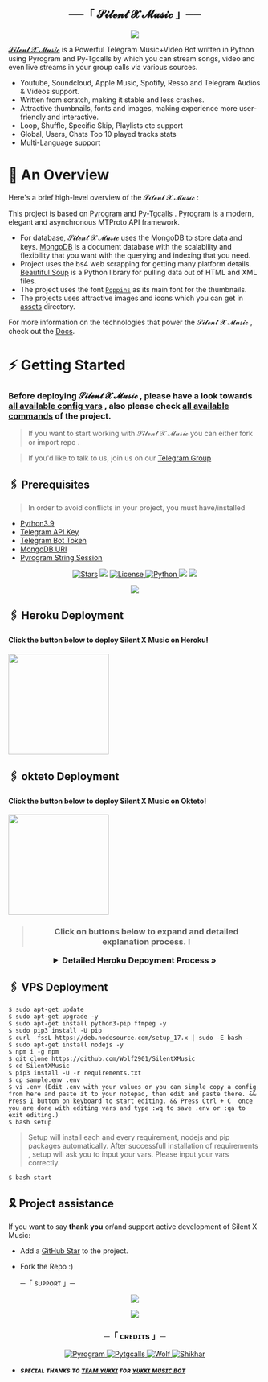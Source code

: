 <h2 align="center">
    ──「 𝓢𝓲𝓵𝓮𝓷𝓽 𝓧 𝓜𝓾𝓼𝓲𝓬   」──
</h2>

<p align="center">
  <img src="https://te.legra.ph/file/f690fa8d7c3251b32e51e.jpg">
</p>

[𝓢𝓲𝓵𝓮𝓷𝓽 𝓧 𝓜𝓾𝓼𝓲𝓬](https://github.com/Wolf2901/SilentXMusic) is a Powerful Telegram Music+Video Bot written in Python using Pyrogram and Py-Tgcalls by which you can stream songs, video and even live streams in your group calls via various sources.

* Youtube, Soundcloud, Apple Music, Spotify, Resso and Telegram Audios & Videos support.
* Written from scratch, making it stable and less crashes.
* Attractive thumbnails, fonts and images,  making experience more user-friendly and interactive.
* Loop, Shuffle, Specific Skip, Playlists etc support
* Global, Users, Chats Top 10 played tracks stats
* Multi-Language support

# 🔗 An Overview

Here's a brief high-level overview of the 𝓢𝓲𝓵𝓮𝓷𝓽 𝓧 𝓜𝓾𝓼𝓲𝓬 :

This project is based on [Pyrogram](https://github.com/pyrogram) and [Py-Tgcalls](https://github.com/pytgcalls/pytgcalls) . Pyrogram is a modern, elegant and asynchronous MTProto API framework.

* For database, 𝓢𝓲𝓵𝓮𝓷𝓽 𝓧 𝓜𝓾𝓼𝓲𝓬  uses the MongoDB to store data and keys. [MongoDB](https://www.mongodb.com/) is a document database with the scalability and flexibility that you want with the querying and indexing that you need.
* Project uses the bs4 web scrapping for getting many platform details. [Beautiful Soup](https://www.crummy.com/software/BeautifulSoup/bs4/doc/) is a Python library for pulling data out of HTML and XML files.
* The project uses the font [`Poppins`](../assets/font.ttf) as its main font for the thumbnails.
* The projects uses attractive images and icons which you can get in [assets](../assets/) directory.

For more information on the technologies that power the 𝓢𝓲𝓵𝓮𝓷𝓽 𝓧 𝓜𝓾𝓼𝓲𝓬 , check out the [Docs](https://notreallyshikhar.gitbook.io/yukkimusicbot/).



# ⚡️ Getting Started

### Before deploying 𝓢𝓲𝓵𝓮𝓷𝓽 𝓧 𝓜𝓾𝓼𝓲𝓬  , please have a look towards [all available config vars](../config/README.md) , also please check [all available commands](../strings/command.yml) of the project.

> If you want to start working with 𝓢𝓲𝓵𝓮𝓷𝓽 𝓧 𝓜𝓾𝓼𝓲𝓬  you can either fork or import repo .

> If you'd like to talk to us, join us on our [Telegram Group](https://telegram.me/Total_masti)


## 🖇 Prerequisites

> In order to avoid conflicts in your project, you must have/installed

- [Python3.9](https://www.python.org/downloads/release/python-390/)
- [Telegram API Key](https://docs.pyrogram.org/intro/setup#api-keys)
- [Telegram Bot Token](https://t.me/botfather)
- [MongoDB URI](https://telegra.ph/How-To-get-Mongodb-URI-04-06)
- [Pyrogram String Session](https://notreallyshikhar.gitbook.io/yukkimusicbot/deployment/string-session)


<p align="center">
<a href="https://github.com/Wolf2901/SilentXMusic/stargazers"><img src="https://img.shields.io/github/stars/Wolf2901/SilentXMusic?color=black&logo=github&logoColor=black&style=for-the-badge" alt="Stars" /></a>
<a href="https://github.com/Wolf2901/SilentXMusic/network/members"> <img src="https://img.shields.io/github/forks/Wolf2901/SilentXMusic?color=black&logo=github&logoColor=black&style=for-the-badge" /></a>
<a href="https://github.com/Wolf2901/SilentXMusic/blob/master/LICENSE"> <img src="https://img.shields.io/badge/License-GNUv3.0-blueviolet?style=for-the-badge" alt="License" /> </a>
<a href="https://www.python.org/"> <img src="https://img.shields.io/badge/Written%20in-Python-orange?style=for-the-badge&logo=python" alt="Python" /> </a>
<a href="https://pypi.org/project/Pyrogram/"> <img src="https://img.shields.io/pypi/v/pyrogram?color=yellow&label=pyrogram&logo=python&logoColor=green&style=for-the-badge" /></a>
<a href="https://github.com/Wolf2901/SilentXMusic/commits/Wolf2901"> <img src="https://img.shields.io/github/last-commit/Wolf2901/SilentXMusic?color=blue&logo=github&logoColor=green&style=for-the-badge" /></a>
</p>

<p align="center">
  <img src="https://te.legra.ph/file/b71c196cb9109886c7548.jpg">
</p>


## 🖇 Heroku Deployment

<h4>Click the button below to deploy Silent X Music on Heroku!</h4>    
<a href="https://dashboard.heroku.com/new?template=https://github.com/Wolf2901/SilentXMusic"><img src="https://img.shields.io/badge/Deploy%20To%20Heroku-blueviolet?style=for-the-badge&logo=heroku" width="200"/></a>


## 🖇 okteto Deployment

<h4>Click the button below to deploy Silent X Music on Okteto!</h4>
<a href="https://cloud.okteto.com/deploy?repository= https://github.com/Wolf2901/SilentXMusic"><img src="https://img.shields.io/badge/Deploy%20To%20Okteto-informational?style=for-the-badge&logo=Okteto" width="200""/></a>
<h3 align="center">

<h3 align="center">


> Click on buttons below to expand and  detailed explanation process. !
    
<details>
    <summary><b> Detailed Heroku Depoyment Process » </b></summary>

<img src="https://telegra.ph/file/672efa7b8160ed39c6e86.jpg" align="right" width="350" height="700"/>

### 🚀 Deploy Process
- Click on the deploy button above and login to your [heroku account](https://heroku.com/login) .
- Fill your values there.
- If you don't know how to get config vars : [Please refer here](../config/README.md)
- Make sure you fill correct values.
- Click on **Deploy** button.
- Please wait till the app gets deployed on heroku. Deploying can take upto **2-3 mins**..
- When your app is successfully deployed, click on **Manage App** button.


### 🚀 Booting Process
- Search for **Resources** Tab inside your app. ( Check Image for more details)
- Click on the **Pencil Icon** under resources section.
- Turn **on** the **switch** present there near pencil icon.
- Congrats your Music Bot is now **Booting**.


### 🚀 Checking Logs
- After Turning on your booting .
- Click on the **More Button** present at top right corner .
- Click on the **View Logs** button from the drop down menu.
- You check your logs there!
- Click on save button there at bottom to save your logs and forward it to us on [@Total_masti](https://telegram.me/Total_masti) if you face any problem

</details>

## 🖇 VPS Deployment



```console
$ sudo apt-get update 
$ sudo apt-get upgrade -y
$ sudo apt-get install python3-pip ffmpeg -y
$ sudo pip3 install -U pip
$ curl -fssL https://deb.nodesource.com/setup_17.x | sudo -E bash -
$ sudo apt-get install nodejs -y
$ npm i -g npm
$ git clone https://github.com/Wolf2901/SilentXMusic
$ cd SilentXMusic
$ pip3 install -U -r requirements.txt
$ cp sample.env .env
$ vi .env (Edit .env with your values or you can simple copy a config from here and paste it to your notepad, then edit and paste there. && Press I button on keyboard to start editing. && Press Ctrl + C  once you are done with editing vars and type :wq to save .env or :qa to exit editing.)
$ bash setup
```
> Setup will install each and every requirement, nodejs and pip packages automatically. After successfull installation of requirements , setup will ask you to input your vars.
> Please input your vars correctly.

```console
$ bash start
```




## 🎗 Project assistance

If you want to say **thank you** or/and support active development of Silent X Music:

- Add a [GitHub Star](https://github.com/Wolf2901/SilentXMusic) to the project.
- Fork the Repo :)

    ─「 sᴜᴩᴩᴏʀᴛ 」─
</h3>

<p align="center">
<a href="https://telegram.me/Total_masti"><img src="https://img.shields.io/badge/-Support%20Group-blue.svg?style=for-the-badge&logo=Telegram"></a>
</p>

<p align="center">
<a href="https://telegram.me/Silent_Smile_04"><img src="https://img.shields.io/badge/%20Owner-blue.svg?style=for-the-badge&logo=Telegram"></a>
</p>

<h3 align="center">
    ─「 ᴄʀᴇᴅɪᴛs 」─
</h3>

<p align="center">
<a href="https://github.com/pyrogram/pyrogram"> <img src="https://img.shields.io/badge/Pyrogram-black?style=for-the-badge&logo=github" alt="Pyrogram" /> </a>
<a href="https://github.com/pytgcalls/pytgcalls"> <img src="https://img.shields.io/badge/PyTgCalls-black?style=for-the-badge&logo=github" alt="Pytgcalls" /> </a>
<a href="https://github.com/Wolf2901"> <img src="https://img.shields.io/badge/Wolf-black?style=for-the-badge&logo=github" alt="Wolf" /> </a>
<a href="https://github.com/NotReallyShikhar"> <img src="https://img.shields.io/badge/Shikhar-black?style=for-the-badge&logo=github" alt="Shikhar" /> </a>
</p>

- <b> _sᴩᴇᴄɪᴀʟ ᴛʜᴀɴᴋs ᴛᴏ [ᴛᴇᴀᴍ ʏᴜᴋᴋɪ](https://github.com/TeamYukki) ғᴏʀ [ʏᴜᴋᴋɪ ᴍᴜsɪᴄ ʙᴏᴛ](https://github.com/TeamYukki/YukkiMusicBot)_ </b>

